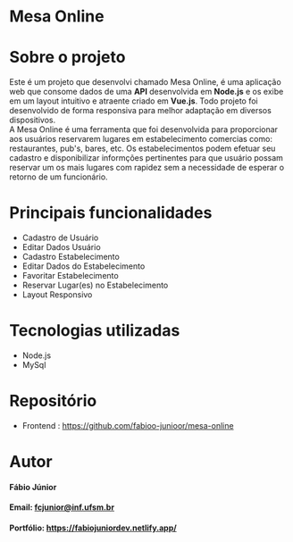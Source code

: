 # Mesa Online
# Sobre o projeto
Este é um projeto que desenvolvi chamado Mesa Online, é uma aplicação web que consome dados de uma **API** desenvolvida em **Node.js** e os exibe em um layout intuitivo e atraente criado em **Vue.js**. Todo projeto foi desenvolvido de forma responsiva para melhor adaptação em diversos dispositivos.  
A Mesa Online é uma ferramenta que foi desenvolvida para proporcionar aos usuários reservarem lugares em estabelecimento comercias como: restaurantes, pub's, bares, etc.
Os estabelecimentos podem efetuar seu cadastro e disponibilizar informções pertinentes para que usuário possam reservar um os mais lugares com rapidez sem a necessidade de esperar o retorno de um funcionário. 

# Principais funcionalidades 
* Cadastro de Usuário
* Editar Dados Usuário
* Cadastro Estabelecimento
* Editar Dados do Estabelecimento
* Favoritar Estabelecimento
* Reservar Lugar(es) no Estabelecimento
* Layout Responsivo

# Tecnologias utilizadas
* Node.js
* MySql

# Repositório
* Frontend : https://github.com/fabioo-junioor/mesa-online
  
# Autor
#### Fábio Júnior
#### Email: fcjunior@inf.ufsm.br
#### Portfólio: https://fabiojuniordev.netlify.app/